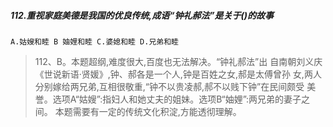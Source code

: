 ##### 112.重视家庭美德是我国的优良传统,成语“钟礼郝法”是关于()的故事
    A.姑嫂和睦 B 妯娌和睦 C.婆媳和睦 D.兄弟和睦
>   112、B。本题超纲,难度很大,百度也无法解决。“钟礼郝法”出
    自南朝刘义庆《世说新语·贤媛》,钟、郝各是一个人,钟是百姓之女,郝是太傅曾孙
    女,两人分别嫁给两兄弟,互相很敬重,“钟不以贵凌郝,郝不以贱下钟”在民间颇受
    美誉。选项A“姑嫂”:指妇人和她丈夫的姐妹。选项B“妯娌”:两兄弟的妻子之间。
    本题需要有一定的传统文化积淀,方能透彻理解。